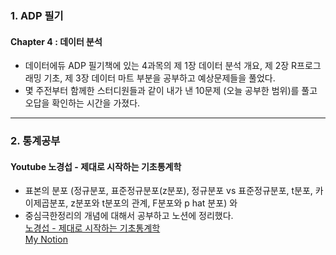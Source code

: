 ### 1. ADP 필기
#### Chapter 4 : 데이터 분석
- 데이터에듀 ADP 필기책에 있는 4과목의 제 1장 데이터 분석 개요, 제 2장 R프로그래밍 기초, 제 3장 데이터 마트 부분을 공부하고 예상문제들을 풀었다.
- 몇 주전부터 함께한 스터디원들과 같이 내가 낸 10문제 (오늘 공부한 범위)를 풀고 오답을 확인하는 시간을 가졌다.
                
- - -             

### 2. 통계공부 
#### Youtube 노경섭 - 제대로 시작하는 기초통계학
- 표본의 분포 (정규분포, 표준정규분포(z분포), 정규분포 vs 표준정규분포, t분포, 카이제곱분포, z분포와 t분포의 관계, F분포와 p hat 분포) 와    
- 중심극한정리의 개념에 대해서 공부하고 노션에 정리했다.    
[노경섭 - 제대로 시작하는 기초통계학](https://www.youtube.com/playlist?list=PLsri7w6p16vuDN55ZGHVYnitXs2R1Wz6q)           
[My Notion](https://www.notion.so/864bf94c57294c39932cdc66911b3fd3)
